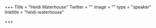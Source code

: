 +++
Title = "Heidi Waterhouse"
Twitter = ""
image = ""
type = "speaker"
linktitle = "heidi-waterhouse"

+++


